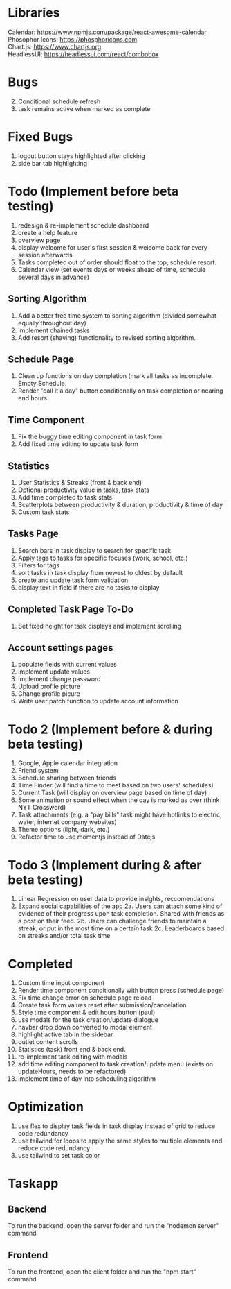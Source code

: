 # Libraries
Calendar: https://www.npmjs.com/package/react-awesome-calendar
<br />
Phosophor Icons: https://phosphoricons.com
<br />
Chart.js: https://www.chartjs.org
<br />
HeadlessUI: https://headlessui.com/react/combobox

# Bugs
2. Conditional schedule refresh
3. task remains active when marked as complete

# Fixed Bugs
1. logout button stays highlighted after clicking
2. side bar tab highlighting

# Todo (Implement before beta testing)
1. redesign & re-implement schedule dashboard
2. create a help feature
3. overview page
4. display welcome for user's first session & welcome back for every session afterwards
5. Tasks completed out of order should float to the top, schedule resort.
6. Calendar view (set events days or weeks ahead of time, schedule several days in advance)


## Sorting Algorithm
1. Add a better free time system to sorting algorithm (divided somewhat equally throughout day)
2. Implement chained tasks
3. Add resort (shaving) functionality to revised sorting algorithm.

## Schedule Page
1. Clean up functions on day completion (mark all tasks as incomplete. Empty Schedule.
2. Render "call it a day" button conditionally on task completion or nearing end hours

## Time Component
1. Fix the buggy time editing component in task form
2. Add fixed time editing to update task form

## Statistics
1. User Statistics & Streaks (front & back end)
2. Optional productivity value in tasks, task stats
3. Add time completed to task stats
4. Scatterplots between productivity & duration, productivity & time of day
5. Custom task stats

## Tasks Page
1. Search bars in task display to search for specific task
2. Apply tags to tasks for specific focuses (work, school, etc.)
3. Filters for tags
5. sort tasks in task display from newest to oldest by default
6. create and update task form validation
7. display text in field if there are no tasks to display

## Completed Task Page To-Do
1. Set fixed height for task displays and implement scrolling

## Account settings pages
1. populate fields with current values
2. implement update values
3. implement change password
4. Upload profile picture
5. Change profile picure
6. Write user patch function to update account information

# Todo 2 (Implement before & during beta testing)
1. Google, Apple calendar integration
2. Friend system
3. Schedule sharing between friends
4. Time Finder (will find a time to meet based on two users' schedules)
5. Current Task (will display on overview page based on time of day)
6. Some animation or sound effect when the day is marked as over (think NYT Crossword)
7. Task attachments (e.g. a "pay bills" task might have hotlinks to electric, water, internet company websites)
8. Theme options (light, dark, etc.)
9. Refactor time to use momentjs instead of Datejs

# Todo 3 (Implement during & after beta testing)
1. Linear Regression on user data to provide insights, reccomendations
2. Expand social capabilities of the app
   2a. Users can attach some kind of evidence of their progress upon task completion. Shared with friends as a post on their feed.
   2b. Users can challenge friends to maintain a streak, or put in the most time on a certain task
   2c. Leaderboards based on streaks and/or total task time

# Completed
1. Custom time input component
2. Render time component conditionally with button press (schedule page)
3. Fix time change error on schedule page reload
4. Create task form values reset after submission/cancelation
5. Style time component & edit hours button (paul)
6. use modals for the task creation/update dialogue
7. navbar drop down converted to modal element
8. highlight active tab in the sidebar
9. outlet content scrolls
10. Statistics (task) front end & back end.
11. re-implement task editing with modals
12. add time editing component to task creation/update menu (exists on updateHours, needs to be refactored)
13. implement time of day into scheduling algorithm

# Optimization
1. use flex to display task fields in task display instead of grid to reduce code redundancy
2. use tailwind for loops to apply the same styles to multiple elements and reduce code redundancy
3. use tailwind to set task color

# Taskapp
## Backend
To run the backend, open the server folder and run the "nodemon server" command
## Frontend
To run the frontend, open the client folder and run the "npm start" command
